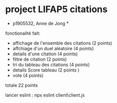 # project LIFAP5 citations 

* p1905532, Anne de Jong * 

fonctionalité fait: 
* affichage de l'ensemble des citations (2 points)
* affchiage d'un duel aléatoire (4 points) 
* details d'une citation (4 points)
* filtre de citation (2 points) 
* tri du tableau des citations (4 points)
* details Score tableau (2 points ) 
* vote (4 points) 


totale 22 points 

lancer eslint : npx eslint client\client.js
